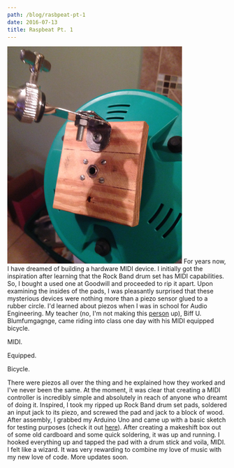 ```yaml
---
path: /blog/rasbpeat-pt-1
date: 2016-07-13
title: Raspbeat Pt. 1
---
```

![lol](../assets/images/pad-jack.png "Midi Pad") For years now, I have dreamed of building a hardware MIDI device. I initially got the inspiration after learning that the Rock Band drum set has MIDI capabilities. So, I bought a used one at Goodwill and proceeded to rip it apart. Upon examining the insides of the pads, I was pleasantly surprised that these mysterious devices were nothing more than a piezo sensor glued to a rubber circle. I'd learned about piezos when I was in school for Audio Engineering. My teacher (no, I'm not making this [person](https://en.wikipedia.org/wiki/Biff_Blumfumgagnge) up), Biff U. Blumfumgagnge, came riding into class one day with his MIDI equipped bicycle.

MIDI.

Equipped.

Bicycle.

There were piezos all over the thing and he explained how they worked and I've never been the same. At the moment, it was clear that creating a MIDI controller is incredibly simple and absolutely in reach of anyone who dreamt of doing it. Inspired, I took my ripped up Rock Band drum set pads, soldered an input jack to its piezo, and screwed the pad and jack to a block of wood. After assembly, I grabbed my Arduino Uno and came up with a basic sketch for testing purposes (check it out [here](https://github.com/brandonwkipp/raspbeat)). After creating a makeshift box out of some old cardboard and some quick soldering, it was up and running. I hooked everything up and tapped the pad with a drum stick and voila, MIDI. I felt like a wizard. It was very rewarding to combine my love of music with my new love of code. More updates soon.
